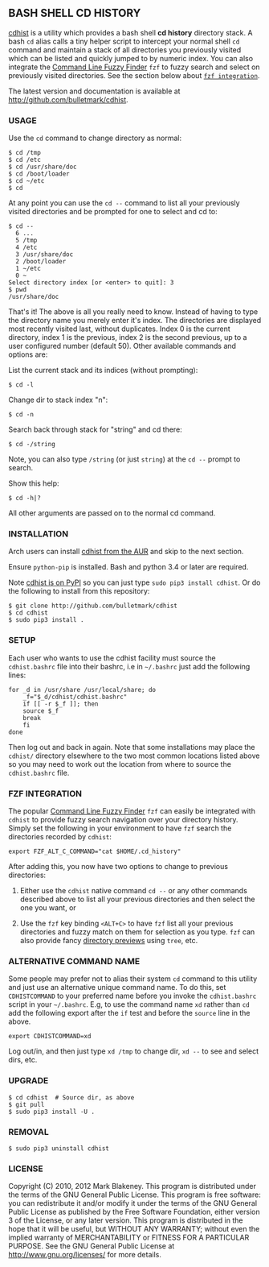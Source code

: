 ## BASH SHELL CD HISTORY

[cdhist](http://github.com/bulletmark/cdhist) is a utility which
provides a bash shell **cd history** directory stack. A bash `cd` alias
calls a tiny helper script to intercept your normal shell `cd` command
and maintain a stack of all directories you previously visited which can
be listed and quickly jumped to by numeric index. You can also integrate
the [Command Line Fuzzy Finder](https://github.com/junegunn/fzf) `fzf`
to fuzzy search and select on previously visited directories. See the
section below about [`fzf integration`](#fzf-integration).

The latest version and documentation is available at
http://github.com/bulletmark/cdhist.

### USAGE

Use the `cd` command to change directory as normal:

```
$ cd /tmp
$ cd /etc
$ cd /usr/share/doc
$ cd /boot/loader
$ cd ~/etc
$ cd
```

At any point you can use the `cd --` command to list all your previously
visited directories and be prompted for one to select and cd to:

```
$ cd --
  6 ...
  5 /tmp
  4 /etc
  3 /usr/share/doc
  2 /boot/loader
  1 ~/etc
  0 ~
Select directory index [or <enter> to quit]: 3
$ pwd
/usr/share/doc
```

That's it! The above is all you really need to know. Instead of having
to type the directory name you merely enter it's index. The directories
are displayed most recently visited last, without duplicates. Index 0 is
the current directory, index 1 is the previous, index 2 is the second
previous, up to a user configured number (default 50). Other available
commands and options are:

List the current stack and its indices (without prompting):

```
$ cd -l
```

Change dir to stack index "n":

```
$ cd -n
```

Search back through stack for "string" and cd there:

```
$ cd -/string
```

Note, you can also type `/string` (or just `string`) at the `cd --`
prompt to search.

Show this help:

```
$ cd -h|?
```

All other arguments are passed on to the normal cd command.

### INSTALLATION

Arch users can install [cdhist from the
AUR](https://aur.archlinux.org/packages/cdhist/) and skip to the next
section.

Ensure `python-pip` is installed. Bash and python 3.4 or later are
required.

Note [cdhist is on PyPI](https://pypi.org/project/cdhist/) so you can
just type `sudo pip3 install cdhist`. Or do the following to install
from this repository:

```
$ git clone http://github.com/bulletmark/cdhist
$ cd cdhist
$ sudo pip3 install .
```

### SETUP

Each user who wants to use the cdhist facility must source the
`cdhist.bashrc` file into their bashrc, i.e in `~/.bashrc`
just add the following lines:

```
for _d in /usr/share /usr/local/share; do
    _f="$_d/cdhist/cdhist.bashrc"
    if [[ -r $_f ]]; then
	source $_f
	break
    fi
done
```

Then log out and back in again. Note that some installations may place
the `cdhist/` directory elsewhere to the two most common locations
listed above so you may need to work out the location from where to
source the `cdhist.bashrc` file.

### FZF INTEGRATION

The popular [Command Line Fuzzy Finder](https://github.com/junegunn/fzf)
`fzf` can easily be integrated with `cdhist` to provide fuzzy search
navigation over your directory history. Simply set the following in your
environment to have `fzf` search the directories recorded by `cdhist`:

```
export FZF_ALT_C_COMMAND="cat $HOME/.cd_history"
```

After adding this, you now have two options to change to previous
directories:

1. Either use the `cdhist` native command `cd --` or any other commands
   described above to list all your previous directories and then select
   the one you want, or

2. Use the `fzf` key binding `<ALT+C>` to have `fzf` list all your previous
   directories and fuzzy match on them for selection as you type. `fzf`
   can also provide fancy [directory
   previews](https://github.com/junegunn/fzf/wiki/Configuring-shell-key-bindings#preview-1)
   using `tree`, etc.

### ALTERNATIVE COMMAND NAME

Some people may prefer not to alias their system `cd` command to this
utility and just use an alternative unique command name. To do this, set
`CDHISTCOMMAND` to your preferred name before you invoke the
`cdhist.bashrc` script in your `~/.bashrc`. E.g, to use the command name
`xd` rather than `cd` add the following export after the `if` test and
before the `source` line in the above.

```
export CDHISTCOMMAND=xd
```

Log out/in, and then just type `xd /tmp` to change dir, `xd --` to see
and select dirs, etc.

### UPGRADE

```
$ cd cdhist  # Source dir, as above
$ git pull
$ sudo pip3 install -U .
```

### REMOVAL

```
$ sudo pip3 uninstall cdhist
```

### LICENSE

Copyright (C) 2010, 2012 Mark Blakeney. This program is distributed under the
terms of the GNU General Public License.
This program is free software: you can redistribute it and/or modify it
under the terms of the GNU General Public License as published by the
Free Software Foundation, either version 3 of the License, or any later
version.
This program is distributed in the hope that it will be useful, but
WITHOUT ANY WARRANTY; without even the implied warranty of
MERCHANTABILITY or FITNESS FOR A PARTICULAR PURPOSE. See the GNU General
Public License at <http://www.gnu.org/licenses/> for more details.
